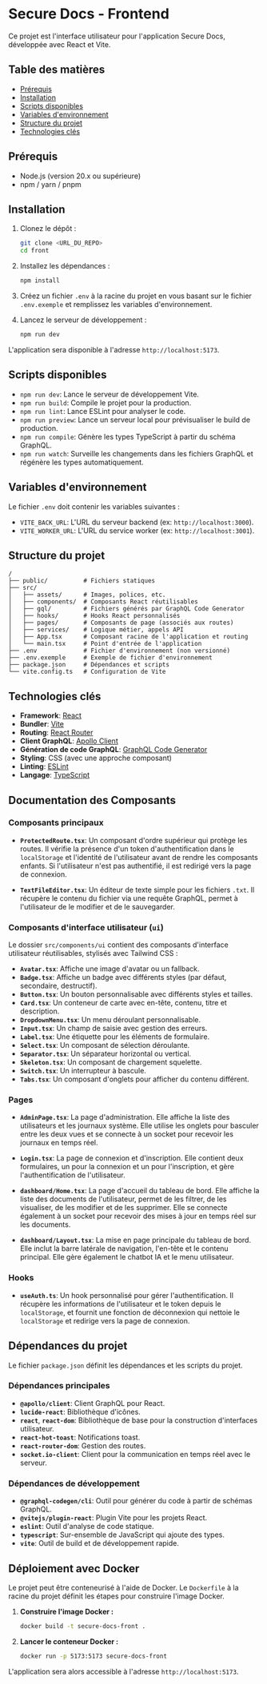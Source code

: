 # Secure Docs - Frontend

Ce projet est l'interface utilisateur pour l'application Secure Docs, développée avec React et Vite.

## Table des matières

- [Prérequis](#prérequis)
- [Installation](#installation)
- [Scripts disponibles](#scripts-disponibles)
- [Variables d'environnement](#variables-denvironnement)
- [Structure du projet](#structure-du-projet)
- [Technologies clés](#technologies-clés)

## Prérequis

- Node.js (version 20.x ou supérieure)
- npm / yarn / pnpm

## Installation

1.  Clonez le dépôt :
    ```bash
    git clone <URL_DU_REPO>
    cd front
    ```

2.  Installez les dépendances :
    ```bash
    npm install
    ```

3.  Créez un fichier `.env` à la racine du projet en vous basant sur le fichier `.env.exemple` et remplissez les variables d'environnement.

4.  Lancez le serveur de développement :
    ```bash
    npm run dev
    ```

L'application sera disponible à l'adresse `http://localhost:5173`.

## Scripts disponibles

- `npm run dev`: Lance le serveur de développement Vite.
- `npm run build`: Compile le projet pour la production.
- `npm run lint`: Lance ESLint pour analyser le code.
- `npm run preview`: Lance un serveur local pour prévisualiser le build de production.
- `npm run compile`: Génère les types TypeScript à partir du schéma GraphQL.
- `npm run watch`: Surveille les changements dans les fichiers GraphQL et régénère les types automatiquement.

## Variables d'environnement

Le fichier `.env` doit contenir les variables suivantes :

- `VITE_BACK_URL`: L'URL du serveur backend (ex: `http://localhost:3000`).
- `VITE_WORKER_URL`: L'URL du service worker (ex: `http://localhost:3001`).

## Structure du projet

```
/
├── public/          # Fichiers statiques
├── src/
│   ├── assets/      # Images, polices, etc.
│   ├── components/  # Composants React réutilisables
│   ├── gql/         # Fichiers générés par GraphQL Code Generator
│   ├── hooks/       # Hooks React personnalisés
│   ├── pages/       # Composants de page (associés aux routes)
│   ├── services/    # Logique métier, appels API
│   ├── App.tsx      # Composant racine de l'application et routing
│   └── main.tsx     # Point d'entrée de l'application
├── .env             # Fichier d'environnement (non versionné)
├── .env.exemple     # Exemple de fichier d'environnement
├── package.json     # Dépendances et scripts
└── vite.config.ts   # Configuration de Vite
```

## Technologies clés

- **Framework**: [React](https://react.dev/)
- **Bundler**: [Vite](https://vitejs.dev/)
- **Routing**: [React Router](https://reactrouter.com/)
- **Client GraphQL**: [Apollo Client](https://www.apollographql.com/docs/react/)
- **Génération de code GraphQL**: [GraphQL Code Generator](https://www.the-guild.dev/graphql/codegen)
- **Styling**: CSS (avec une approche composant)
- **Linting**: [ESLint](https://eslint.org/)
- **Langage**: [TypeScript](https://www.typescriptlang.org/)

## Documentation des Composants

### Composants principaux

- **`ProtectedRoute.tsx`**: Un composant d'ordre supérieur qui protège les routes. Il vérifie la présence d'un token d'authentification dans le `localStorage` et l'identité de l'utilisateur avant de rendre les composants enfants. Si l'utilisateur n'est pas authentifié, il est redirigé vers la page de connexion.

- **`TextFileEditor.tsx`**: Un éditeur de texte simple pour les fichiers `.txt`. Il récupère le contenu du fichier via une requête GraphQL, permet à l'utilisateur de le modifier et de le sauvegarder.

### Composants d'interface utilisateur (`ui`)

Le dossier `src/components/ui` contient des composants d'interface utilisateur réutilisables, stylisés avec Tailwind CSS :

- **`Avatar.tsx`**: Affiche une image d'avatar ou un fallback.
- **`Badge.tsx`**: Affiche un badge avec différents styles (par défaut, secondaire, destructif).
- **`Button.tsx`**: Un bouton personnalisable avec différents styles et tailles.
- **`Card.tsx`**: Un conteneur de carte avec en-tête, contenu, titre et description.
- **`DropdownMenu.tsx`**: Un menu déroulant personnalisable.
- **`Input.tsx`**: Un champ de saisie avec gestion des erreurs.
- **`Label.tsx`**: Une étiquette pour les éléments de formulaire.
- **`Select.tsx`**: Un composant de sélection déroulante.
- **`Separator.tsx`**: Un séparateur horizontal ou vertical.
- **`Skeleton.tsx`**: Un composant de chargement squelette.
- **`Switch.tsx`**: Un interrupteur à bascule.
- **`Tabs.tsx`**: Un composant d'onglets pour afficher du contenu différent.

### Pages

- **`AdminPage.tsx`**: La page d'administration. Elle affiche la liste des utilisateurs et les journaux système. Elle utilise les onglets pour basculer entre les deux vues et se connecte à un socket pour recevoir les journaux en temps réel.

- **`Login.tsx`**: La page de connexion et d'inscription. Elle contient deux formulaires, un pour la connexion et un pour l'inscription, et gère l'authentification de l'utilisateur.

- **`dashboard/Home.tsx`**: La page d'accueil du tableau de bord. Elle affiche la liste des documents de l'utilisateur, permet de les filtrer, de les visualiser, de les modifier et de les supprimer. Elle se connecte également à un socket pour recevoir des mises à jour en temps réel sur les documents.

- **`dashboard/Layout.tsx`**: La mise en page principale du tableau de bord. Elle inclut la barre latérale de navigation, l'en-tête et le contenu principal. Elle gère également le chatbot IA et le menu utilisateur.

### Hooks

- **`useAuth.ts`**: Un hook personnalisé pour gérer l'authentification. Il récupère les informations de l'utilisateur et le token depuis le `localStorage`, et fournit une fonction de déconnexion qui nettoie le `localStorage` et redirige vers la page de connexion.

## Dépendances du projet

Le fichier `package.json` définit les dépendances et les scripts du projet.

### Dépendances principales

- **`@apollo/client`**: Client GraphQL pour React.
- **`lucide-react`**: Bibliothèque d'icônes.
- **`react`**, **`react-dom`**: Bibliothèque de base pour la construction d'interfaces utilisateur.
- **`react-hot-toast`**: Notifications toast.
- **`react-router-dom`**: Gestion des routes.
- **`socket.io-client`**: Client pour la communication en temps réel avec le serveur.

### Dépendances de développement

- **`@graphql-codegen/cli`**: Outil pour générer du code à partir de schémas GraphQL.
- **`@vitejs/plugin-react`**: Plugin Vite pour les projets React.
- **`eslint`**: Outil d'analyse de code statique.
- **`typescript`**: Sur-ensemble de JavaScript qui ajoute des types.
- **`vite`**: Outil de build et de développement rapide.

## Déploiement avec Docker

Le projet peut être conteneurisé à l'aide de Docker. Le `Dockerfile` à la racine du projet définit les étapes pour construire l'image Docker.

1.  **Construire l'image Docker :**

    ```bash
    docker build -t secure-docs-front .
    ```

2.  **Lancer le conteneur Docker :**

    ```bash
    docker run -p 5173:5173 secure-docs-front
    ```

L'application sera alors accessible à l'adresse `http://localhost:5173`.
